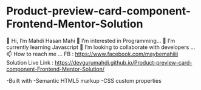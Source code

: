 # Product-preview-card-component-Frontend-Mentor-Solution
👋 Hi, I’m Mahdi Hasan Mahi
👀 I’m interested in Programming...
🌱 I’m currently learning Javascript
💞️ I’m looking to collaborate with developers ...
📫 How to reach me ...
FB : https://www.facebook.com/maybemahiiii
Solution Live Link : https://devgurumahdi.github.io/Product-preview-card-component-Frontend-Mentor-Solution/

-Built with -Semantic HTML5 markup -CSS custom properties
